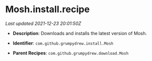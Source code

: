# Mosh.install.recipe

_Last updated 2021-12-23 20:01:50Z_

- **Description**: Downloads and installs the latest version of Mosh.

- **Identifier**: `com.github.grumpydrew.install.Mosh`

- **Parent Recipes**: `com.github.grumpydrew.download.Mosh`
